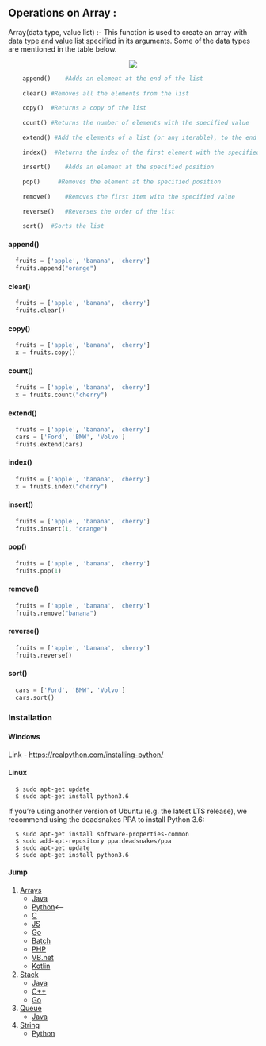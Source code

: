 


## Operations on Array :

Array(data type, value list) :- This function is used to create an array with data type and value list specified in its arguments. Some of the data types are mentioned in the table below.

<p align="center">
  <img  src="https://codeforwin.org/wp-content/uploads/2015/07/array-and-array-index-representation.png">
</p>

```python
    append()	#Adds an element at the end of the list
    
    clear()	#Removes all the elements from the list
    
    copy()	#Returns a copy of the list
    
    count()	#Returns the number of elements with the specified value
    
    extend() #Add the elements of a list (or any iterable), to the end of the current list
    
    index()	 #Returns the index of the first element with the specified value
    
    insert()	#Adds an element at the specified position
    
    pop()	  #Removes the element at the specified position
    
    remove()	#Removes the first item with the specified value
    
    reverse()	#Reverses the order of the list
    
    sort()	#Sorts the list
```

#### append()

```python
  fruits = ['apple', 'banana', 'cherry']
  fruits.append("orange")
```

#### clear()

```python
  fruits = ['apple', 'banana', 'cherry']
  fruits.clear()
```

#### copy()

```python
  fruits = ['apple', 'banana', 'cherry']
  x = fruits.copy()
```

#### count()

```python
  fruits = ['apple', 'banana', 'cherry']
  x = fruits.count("cherry")
```

#### extend()

```python
  fruits = ['apple', 'banana', 'cherry']
  cars = ['Ford', 'BMW', 'Volvo']
  fruits.extend(cars)
```

#### index()

```python
  fruits = ['apple', 'banana', 'cherry']
  x = fruits.index("cherry")
```

#### insert()

```python
  fruits = ['apple', 'banana', 'cherry']
  fruits.insert(1, "orange")
```

#### pop()

```python
  fruits = ['apple', 'banana', 'cherry']
  fruits.pop(1)
```

#### remove()

```python
  fruits = ['apple', 'banana', 'cherry']
  fruits.remove("banana")
```

#### reverse()

```python
  fruits = ['apple', 'banana', 'cherry']
  fruits.reverse()
```

#### sort()

```python
  cars = ['Ford', 'BMW', 'Volvo']
  cars.sort()
```

### Installation 

#### Windows
Link - https://realpython.com/installing-python/
#### Linux

```linux
  $ sudo apt-get update
  $ sudo apt-get install python3.6
```
If you’re using another version of Ubuntu (e.g. the latest LTS release), we recommend using the deadsnakes PPA to install Python 3.6:
```linux
  $ sudo apt-get install software-properties-common
  $ sudo add-apt-repository ppa:deadsnakes/ppa
  $ sudo apt-get update
  $ sudo apt-get install python3.6
```
#### Jump
1. [Arrays](https://github.com/kaweendras/Data-Structures/tree/master/Arrays)
    - [Java](https://github.com/kaweendras/Data-Structures/tree/master/Arrays/Java)
    - [Python](https://github.com/kaweendras/Data-Structures/tree/master/Arrays/Python)<--
    - [C](https://github.com/kaweendras/Data-Structures/tree/master/Arrays/C)
    - [JS](https://github.com/kaweendras/Data-Structures/tree/master/Arrays/JavaScript)
    - [Go](https://github.com/kaweendras/Data-Structures/tree/master/Arrays/Go)
    - [Batch](https://github.com/kaweendras/Data-Structures/tree/master/Arrays/Bat)
    - [PHP](https://github.com/kaweendras/Data-Structures/tree/master/Arrays/PHP)
    - [VB.net](https://github.com/kaweendras/Data-Structures/tree/master/Arrays/VB.net)
    - [Kotlin](https://github.com/kaweendras/Data-Structures/tree/master/Arrays/Kotlin)
2. [Stack](https://github.com/kaweendras/Data-Structures/tree/master/Stack) 
    - [Java](https://github.com/kaweendras/Data-Structures/tree/master/Stack/Java) 
    - [C++](https://github.com/kaweendras/Data-Structures/tree/master/Stack/C++) 
    - [Go](https://github.com/kaweendras/Data-Structures/tree/master/Stack/Go)
3. [Queue](https://github.com/kaweendras/Data-Structures/tree/master/Queue) 
    - [Java](https://github.com/kaweendras/Data-Structures/tree/master/Queue/Java)
4. [String](https://github.com/kaweendras/Data-Structures/tree/master/String) 
    - [Python](https://github.com/kaweendras/Data-Structures/tree/master/String/Python)
